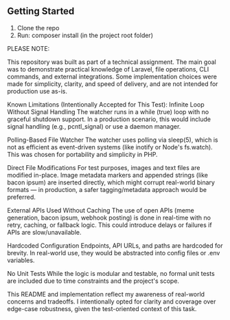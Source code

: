 ## Getting Started

1. Clone the repo
2. Run: composer install (in the project root folder)

PLEASE NOTE:

This repository was built as part of a technical assignment. The main goal was to demonstrate practical knowledge of Laravel, file operations, CLI commands, and external integrations. Some implementation choices were made for simplicity, clarity, and speed of delivery, and are not intended for production use as-is.

Known Limitations (Intentionally Accepted for This Test):
Infinite Loop Without Signal Handling
The watcher runs in a while (true) loop with no graceful shutdown support. In a production scenario, this would include signal handling (e.g., pcntl_signal) or use a daemon manager.

Polling-Based File Watcher
The watcher uses polling via sleep(5), which is not as efficient as event-driven systems (like inotify or Node's fs.watch). This was chosen for portability and simplicity in PHP.

Direct File Modifications
For test purposes, images and text files are modified in-place. Image metadata markers and appended strings (like bacon ipsum) are inserted directly, which might corrupt real-world binary formats — in production, a safer tagging/metadata approach would be preferred.

External APIs Used Without Caching
The use of open APIs (meme generation, bacon ipsum, webhook posting) is done in real-time with no retry, caching, or fallback logic. This could introduce delays or failures if APIs are slow/unavailable.

Hardcoded Configuration
Endpoints, API URLs, and paths are hardcoded for brevity. In real-world use, they would be abstracted into config files or .env variables.

No Unit Tests
While the logic is modular and testable, no formal unit tests are included due to time constraints and the project's scope.

This README and implementation reflect my awareness of real-world concerns and tradeoffs. I intentionally opted for clarity and coverage over edge-case robustness, given the test-oriented context of this task.